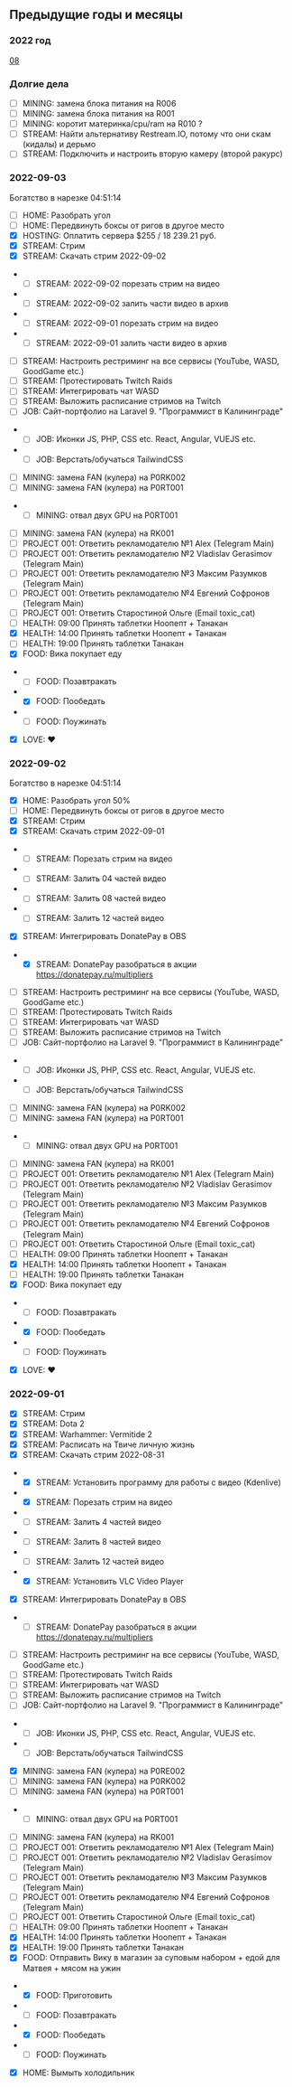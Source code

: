 ## Предыдущие годы и месяцы

### 2022 год

[08](https://github.com/MokhovEvgeniiGennadevich/todo-organiser/blob/main/2022/2022-08.md)

### Долгие дела 

- [ ] MINING: замена блока питания на R006 
- [ ] MINING: замена блока питания на R001
- [ ] MINING: коротит материнка/cpu/ram на R010 ?
- [ ] STREAM: Найти альтернативу Restream.IO, потому что они скам (кидалы) и дерьмо
- [ ] STREAM: Подключить и настроить вторую камеру (второй ракурс)

### 2022-09-03

Богатство в нарезке 04:51:14

- [ ] HOME: Разобрать угол
- [ ] HOME: Передвинуть боксы от ригов в другое место 
- [x] HOSTING: Оплатить сервера $255 / 18 239.21 руб.
- [x] STREAM: Стрим
- [x] STREAM: Скачать стрим 2022-09-02
- - [ ] STREAM: 2022-09-02 порезать стрим на видео
- - [ ] STREAM: 2022-09-02 залить части видео в архив
- - [ ] STREAM: 2022-09-01 порезать стрим на видео
- - [ ] STREAM: 2022-09-01 залить части видео в архив
- [ ] STREAM: Настроить рестриминг на все сервисы (YouTube, WASD, GoodGame etc.)
- [ ] STREAM: Протестировать Twitch Raids
- [ ] STREAM: Интегрировать чат WASD
- [ ] STREAM: Выложить расписание стримов на Twitch 
- [ ] JOB: Сайт-портфолио на Laravel 9. "Программист в Калининграде"
- - [ ] JOB: Иконки JS, PHP, CSS etc. React, Angular, VUEJS etc.
- - [ ] JOB: Верстать/обучаться TailwindCSS
- [ ] MINING: замена FAN (кулера) на P0RK002
- [ ] MINING: замена FAN (кулера) на P0RT001
- - [ ] MINING: отвал двух GPU на P0RT001
- [ ] MINING: замена FAN (кулера) на RK001
- [ ] PROJECT 001: Ответить рекламодателю №1 Alex (Telegram Main)
- [ ] PROJECT 001: Ответить рекламодателю №2 Vladislav Gerasimov (Telegram Main)
- [ ] PROJECT 001: Ответить рекламодателю №3 Максим Разумков (Telegram Main)
- [ ] PROJECT 001: Ответить рекламодателю №4 Евгений Софронов (Telegram Main)
- [ ] PROJECT 001: Ответить Старостиной Ольге (Email toxic_cat)
- [ ] HEALTH: 09:00 Принять таблетки Ноопепт + Танакан
- [x] HEALTH: 14:00 Принять таблетки Ноопепт + Танакан
- [ ] HEALTH: 19:00 Принять таблетки Танакан
- [x] FOOD: Вика покупает еду
- - [ ] FOOD: Позавтракать
- - [x] FOOD: Пообедать
- - [ ] FOOD: Поужинать
- [x] LOVE: :heart:

### 2022-09-02

Богатство в нарезке 04:51:14

- [x] HOME: Разобрать угол 50%
- [ ] HOME: Передвинуть боксы от ригов в другое место 
- [x] STREAM: Стрим
- [x] STREAM: Скачать стрим 2022-09-01
- - [ ] STREAM: Порезать стрим на видео
- - [ ] STREAM: Залить 04 частей видео
- - [ ] STREAM: Залить 08 частей видео
- - [ ] STREAM: Залить 12 частей видео
- [x] STREAM: Интегрировать DonatePay в OBS
- - [x] STREAM: DonatePay разобраться в акции https://donatepay.ru/multipliers
- [ ] STREAM: Настроить рестриминг на все сервисы (YouTube, WASD, GoodGame etc.)
- [ ] STREAM: Протестировать Twitch Raids
- [ ] STREAM: Интегрировать чат WASD
- [ ] STREAM: Выложить расписание стримов на Twitch 
- [ ] JOB: Сайт-портфолио на Laravel 9. "Программист в Калининграде"
- - [ ] JOB: Иконки JS, PHP, CSS etc. React, Angular, VUEJS etc.
- - [ ] JOB: Верстать/обучаться TailwindCSS
- [ ] MINING: замена FAN (кулера) на P0RK002
- [ ] MINING: замена FAN (кулера) на P0RT001
- - [ ] MINING: отвал двух GPU на P0RT001
- [ ] MINING: замена FAN (кулера) на RK001
- [ ] PROJECT 001: Ответить рекламодателю №1 Alex (Telegram Main)
- [ ] PROJECT 001: Ответить рекламодателю №2 Vladislav Gerasimov (Telegram Main)
- [ ] PROJECT 001: Ответить рекламодателю №3 Максим Разумков (Telegram Main)
- [ ] PROJECT 001: Ответить рекламодателю №4 Евгений Софронов (Telegram Main)
- [ ] PROJECT 001: Ответить Старостиной Ольге (Email toxic_cat)
- [ ] HEALTH: 09:00 Принять таблетки Ноопепт + Танакан
- [x] HEALTH: 14:00 Принять таблетки Ноопепт + Танакан
- [ ] HEALTH: 19:00 Принять таблетки Танакан
- [x] FOOD: Вика покупает еду
- - [ ] FOOD: Позавтракать
- - [x] FOOD: Пообедать
- - [ ] FOOD: Поужинать
- [x] LOVE: :heart:

### 2022-09-01

- [x] STREAM: Стрим
- [x] STREAM: Dota 2
- [x] STREAM: Warhammer: Vermitide 2
- [x] STREAM: Расписать на Твиче личную жизнь
- [x] STREAM: Скачать стрим 2022-08-31
- - [x] STREAM: Установить программу для работы с видео (Kdenlive)
- - [x] STREAM: Порезать стрим на видео
- - [ ] STREAM: Залить 4 частей видео
- - [ ] STREAM: Залить 8 частей видео
- - [ ] STREAM: Залить 12 частей видео
- - [x] STREAM: Установить VLC Video Player
- [x] STREAM: Интегрировать DonatePay в OBS
- - [ ] STREAM: DonatePay разобраться в акции https://donatepay.ru/multipliers
- [ ] STREAM: Настроить рестриминг на все сервисы (YouTube, WASD, GoodGame etc.)
- [ ] STREAM: Протестировать Twitch Raids
- [ ] STREAM: Интегрировать чат WASD
- [ ] STREAM: Выложить расписание стримов на Twitch 
- [ ] JOB: Сайт-портфолио на Laravel 9. "Программист в Калининграде"
- - [ ] JOB: Иконки JS, PHP, CSS etc. React, Angular, VUEJS etc.
- - [ ] JOB: Верстать/обучаться TailwindCSS
- [x] MINING: замена FAN (кулера) на P0RE002
- [ ] MINING: замена FAN (кулера) на P0RK002
- [ ] MINING: замена FAN (кулера) на P0RT001
- - [ ] MINING: отвал двух GPU на P0RT001
- [ ] MINING: замена FAN (кулера) на RK001
- [ ] PROJECT 001: Ответить рекламодателю №1 Alex (Telegram Main)
- [ ] PROJECT 001: Ответить рекламодателю №2 Vladislav Gerasimov (Telegram Main)
- [ ] PROJECT 001: Ответить рекламодателю №3 Максим Разумков (Telegram Main)
- [ ] PROJECT 001: Ответить рекламодателю №4 Евгений Софронов (Telegram Main)
- [ ] PROJECT 001: Ответить Старостиной Ольге (Email toxic_cat)
- [ ] HEALTH: 09:00 Принять таблетки Ноопепт + Танакан
- [x] HEALTH: 14:00 Принять таблетки Ноопепт + Танакан
- [x] HEALTH: 19:00 Принять таблетки Танакан
- [x] FOOD: Отправить Вику в магазин за суповым набором + едой для Матвея + мясом на ужин
- - [x] FOOD: Приготовить
- - [ ] FOOD: Позавтракать
- - [x] FOOD: Пообедать
- - [ ] FOOD: Поужинать
- [x] HOME: Вымыть холодильник